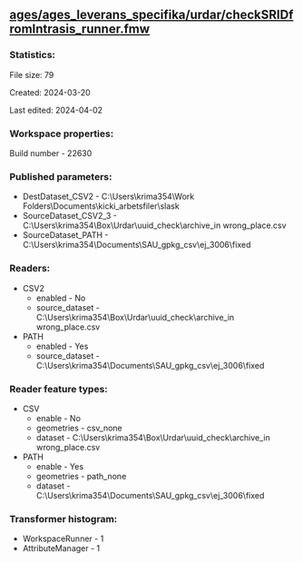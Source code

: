 ﻿## [ages/ages_leverans_specifika/urdar/checkSRIDfromIntrasis_runner.fmw](https://github.com/kicki58/kix_working_dir/blob/master/ages/ages_leverans_specifika/urdar/checkSRIDfromIntrasis_runner.fmw)

### Statistics:
File size: 79

Created: 2024-03-20

Last edited: 2024-04-02


### Workspace properties:
Build number    - 22630

### Published parameters:
*  DestDataset_CSV2    -   C:\Users\krima354\Work Folders\Documents\kicki_arbetsfiler\slask
*  SourceDataset_CSV2_3    -   C:\Users\krima354\Box\Urdar\uuid_check\archive_in wrong_place.csv
*  SourceDataset_PATH    -   C:\Users\krima354\Documents\SAU_gpkg_csv\ej_3006\fixed

### Readers:
*  CSV2
    * enabled    -  No
    * source_dataset    -   C:\Users\krima354\Box\Urdar\uuid_check\archive_in wrong_place.csv
*  PATH
    * enabled    -  Yes
    * source_dataset    -   C:\Users\krima354\Documents\SAU_gpkg_csv\ej_3006\fixed

### Reader feature types:
*  CSV
    * enable - No
    * geometries - csv_none
    * dataset - C:\Users\krima354\Box\Urdar\uuid_check\archive_in wrong_place.csv
*  PATH
    * enable - Yes
    * geometries - path_none
    * dataset - C:\Users\krima354\Documents\SAU_gpkg_csv\ej_3006\fixed




### Transformer histogram:
*  WorkspaceRunner    -   1
*  AttributeManager    -   1

